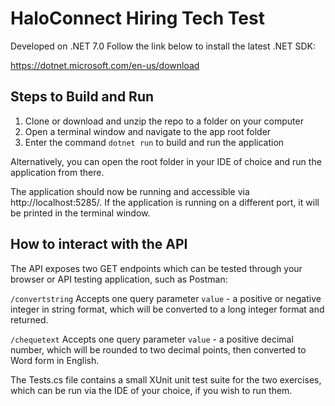# HaloConnect Hiring Tech Test
Developed on .NET 7.0
Follow the link below to install the latest .NET SDK:

https://dotnet.microsoft.com/en-us/download
## Steps to Build and Run
1. Clone or download and unzip the repo to a folder on your computer
2. Open a terminal window and navigate to the app root folder
3. Enter the command `dotnet run` to build and run the application

Alternatively, you can open the root folder in your IDE of choice and run the application from there.

The application should now be running and accessible via http://localhost:5285/. If the application is running on a different port, it will be printed in the terminal window.

## How to interact with the API
The API exposes two GET endpoints which can be tested through your browser or API testing application, such as Postman:

`/convertstring` Accepts one query parameter `value` - a positive or negative integer in string format, which will be converted to a long integer format and returned.

`/chequetext` Accepts one query parameter `value` - a positive decimal number, which will be rounded to two decimal points, then converted to Word form in English. 


The Tests.cs file contains a small XUnit unit test suite for the two exercises, which can be run via the IDE of your choice, if you wish to run them.
